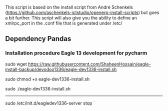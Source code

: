 This script is based on the install script from André Schenkels (https://github.com/aschenkels-ictstudio/openerp-install-scripts)
but goes a bit further. This script will also give you the ability to define an xmlrpc_port in the .conf file that is generated under /etc/


<h2>Dependency Pandas </h2>

<h3>Installation procedure Eagle 13 development for pycharm</h3>


sudo wget https://raw.githubusercontent.com/ShaheenHossain/eagle-install-backup/devodoo1336/eagle-dev1336-install.sh

sudo chmod +x eagle-dev1336-install.sh

sudo ./eagle-dev1336-install.sh

----------------------------------------------

sudo /etc/init.d/eagledev1336-server stop
`
